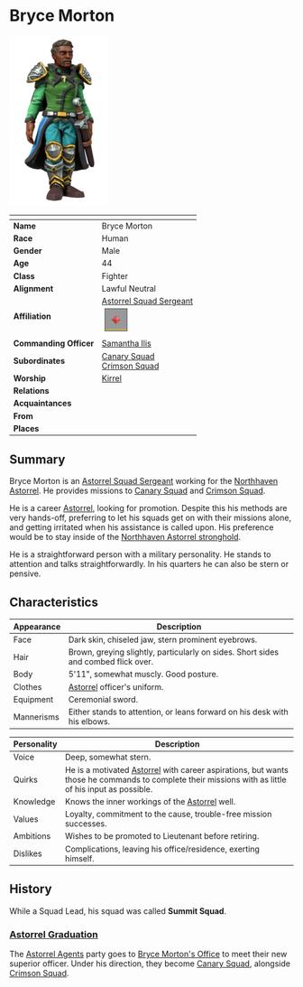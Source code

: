 # Bryce Morton

<img src="../../images/people/bryce-morton.png" height="300" />

| []() | |
| --- | --- |
| **Name** | Bryce Morton |
| **Race** | Human |
| **Gender** | Male |
| **Age** | 44 |
| **Class** | Fighter |
| **Alignment** | Lawful Neutral |
| **Affiliation** | [Astorrel Squad Sergeant](../civilisations/kingdom-of-astor/organisations/astorrel/ranks/4-squad-sergeant.md)<br /><img src="../../images/ranks/astorrel-4-squad-sergeant.png" height="50" /> |
| **Commanding Officer** | [Samantha Ilis](samantha-ilis.md) |
| **Subordinates** | [Canary Squad](../civilisations/kingdom-of-astor/organisations/astorrel/squads/canary.md)<br />[Crimson Squad](../civilisations/kingdom-of-astor/organisations/astorrel/squads/ruby.md) |
| **Worship** | [Kirrel](../gods/gods/kirrel.md) |
| **Relations** | |
| **Acquaintances** | |
| **From** | |
| **Places** | |

## Summary

Bryce Morton is an [Astorrel Squad Sergeant](../civilisations/kingdom-of-astor/organisations/astorrel/ranks/4-squad-sergeant.md) working for the [Northhaven](../places/cities/northhaven.md) [Astorrel](../civilisations/kingdom-of-astor/organisations/astorrel/astorrel.md). He provides missions to [Canary Squad](../civilisations/kingdom-of-astor/organisations/astorrel/squads/canary.md) and [Crimson Squad](../civilisations/kingdom-of-astor/organisations/astorrel/squads/ruby.md).

He is a career [Astorrel](../civilisations/kingdom-of-astor/organisations/astorrel/astorrel.md), looking for promotion. Despite this his methods are very hands-off, preferring to let his squads get on with their missions alone, and getting irritated when his assistance is called upon. His preference would be to stay inside of the [Northhaven Astorrel stronghold](../places/strongholds/northhaven-astorrel-stronghold.md).

He is a straightforward person with a military personality. He stands to attention and talks straightforwardly. In his quarters he can also be stern or pensive.

## Characteristics

| Appearance | Description |
| --- | --- |
| Face | Dark skin, chiseled jaw, stern prominent eyebrows. |
| Hair | Brown, greying slightly, particularly on sides. Short sides and combed flick over. |
| Body | 5'11", somewhat muscly. Good posture. |
| Clothes | [Astorrel](../civilisations/kingdom-of-astor/organisations/astorrel/astorrel.md) officer's uniform. |
| Equipment | Ceremonial sword. |
| Mannerisms | Either stands to attention, or leans forward on his desk with his elbows. |

| Personality | Description |
| --- | --- |
| Voice | Deep, somewhat stern. |
| Quirks | He is a motivated [Astorrel](../civilisations/kingdom-of-astor/organisations/astorrel/astorrel.md) with career aspirations, but wants those he commands to complete their missions with as little of his input as possible. |
| Knowledge | Knows the inner workings of the [Astorrel](../civilisations/kingdom-of-astor/organisations/astorrel/astorrel.md) well. |
| Values | Loyalty, commitment to the cause, trouble-free mission successes. |
| Ambitions | Wishes to be promoted to Lieutenant before retiring. |
| Dislikes | Complications, leaving his office/residence, exerting himself. |

## History

While a Squad Lead, his squad was called **Summit Squad**.

### [Astorrel Graduation](../../campaigns/astorrel-agents/storylines/astorrel-graduation.md)

The [Astorrel Agents](../../campaigns/astorrel-agents/astorrel-agents.md) party goes to [Bryce Morton's Office](../places/buildings/bryce-mortons-office.md) to meet their new superior officer. Under his direction, they become [Canary Squad](../civilisations/kingdom-of-astor/organisations/astorrel/squads/canary.md), alongside [Crimson Squad](../civilisations/kingdom-of-astor/organisations/astorrel/squads/ruby.md).
